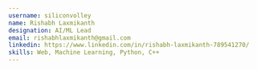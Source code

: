 ```yaml
---
username: siliconvolley
name: Rishabh Laxmikanth
designation: AI/ML Lead
email: rishabhlaxmikanth@gmail.com
linkedin: https://www.linkedin.com/in/rishabh-laxmikanth-789541270/
skills: Web, Machine Learning, Python, C++
---
```

